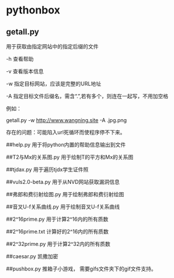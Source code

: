 # pythonbox

## getall.py
用于获取由指定网站中的指定后缀的文件

-h	查看帮助

-v	查看版本信息

-w	指定目标网站，应该是完整的URL地址

-A	指定目标文件后缀名，需含“.”,若有多个，则连在一起写，不用加空格

例如：

getall.py -w http://www.wangning.site -A .jpg.png

存在的问题：可能陷入url死循环而使程序停不下来。

##help.py
用于将python内置的帮助信息输出到文件

##T2与Mx的关系图.py
用于绘制T的平方和Mx的关系图

##tjdax.py
用于遍历tjdx学生证件照

##vuls2.0-beta.py
用于从NVD网站获取漏洞信息

##弗郎和费衍射绘图.py
用于绘制弗郎和费衍射绘图

##音叉U-f关系曲线.py
用于绘制音叉U-f关系曲线

##2^16prime.py
用于计算2^16内的所有质数

##2^16prime.txt
计算好的2^16内的所有质数

##2^32prime.py
用于计算2^32内的所有质数

##caesar.py
凯撒加密

##pushbox.py
推箱子小游戏，
需要gifs文件夹下的gif文件支持。
